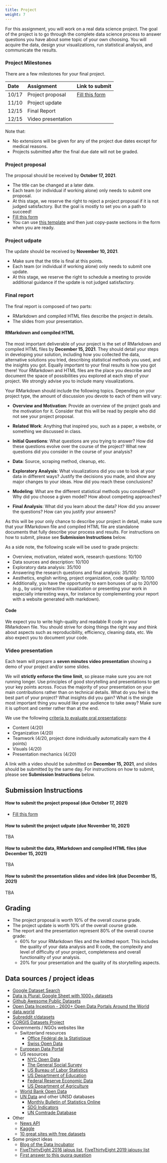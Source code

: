 ```yaml
---
title: Project
weight: 7
---
```


For this assignment, you will work on a real data science project. 
The goal of the project is to go through the complete data science process to answer questions you have about some topic of your own choosing. 
You will acquire the data, design your visualizations, run statistical analysis, and communicate the results.

### Project Milestones
There are a few milestones for your final project. 

| Date |  Assignment | Link to submit |
| :---  | :---  | :---  |
| 10/17 | Project proposal | [Fill this form](https://forms.gle/EWr81qX7evy6VCQ28) |
| 11/10 | Project update | |
| 12/15 | Final Report | |
| 12/15 | Video presentation | |

Note that:

* No extensions will be given for any of the project due dates except for medical reasons.
* Projects submitted after the final due date will not be graded. 

### Project proposal

The proposal should be received by **October 17, 2021**.

* The title can be changed at a later date. 
* Each team (or individual if working alone) only needs to submit one proposal. 
* At this stage, we reserve the right to reject a project proposal if it is not 
judged satisfactory. But the goal is mostly to set you on a path to succeed! 
* [Fill this form](https://forms.gle/EWr81qX7evy6VCQ28)
* You can use [this template](https://raw.githubusercontent.com/tvatter/dsfba_2021/master/static/lectures/project_proposal.Rmd) and then just copy-paste sections in the form
  when you are ready.

### Project udpate

The update should be received by **November 10, 2021**.

* Make sure that the title is final at this points.
* Each team (or individual if working alone) only needs to submit one update. 
* At this stage, we reserve the right to schedule a meeting to provide additional guidance if 
the update is not judged satisfactory.


### Final report

The final report is composed of two parts:

* RMarkdown and compiled HTML files describe the project in details.
* The slides from your presentation.

#### RMarkdown and compiled HTML
The most important deliverable of your project is the set of RMarkdown and compiled HTML files by **December 15, 2021**. 
They should detail your steps in developing your solution, including how you collected the data, alternative solutions you tried, describing statistical methods you used, and the insights you got. 
Equally important to your final results is how you got there! 
Your RMarkdown and HTML files are the place you describe and document the space of possibilities you explored at each step of your project. 
We strongly advise you to include many visualizations.

Your RMarkdown should include the following topics. 
Depending on your project type, the amount of discussion you devote to each of them will vary:

* **Overview and Motivation**: Provide an overview of the project goals and the motivation for it. Consider that this will be read by people who did not see your project proposal.

* **Related Work**: Anything that inspired you, such as a paper, a website, or something we discussed in class.

* **Initial Questions**: What questions are you trying to answer? How did these questions evolve over the course of the project? What new questions did you consider in the course of your analysis?

* **Data**: Source, scraping method, cleanup, etc.

* **Exploratory Analysis**: What visualizations did you use to look at your data in different ways? Justify the decisions you made, and show any major changes to your ideas. How did you reach these conclusions?

* **Modeling**: What are the different statistical methods you considered? Why did you choose a given model? 
How about competing approaches?

* **Final Analysis**: What did you learn about the data? How did you answer the questions? How can you justify your answers?

As this will be your only chance to describe your project in detail, make sure that your RMarkdown file and compiled HTML file are standalone documents that fully describe your process and results. 
For instructions on how to submit, please see **Submission Instructions** below.

As a side note, the following scale will be used to grade projects:

* Overview, motivation, related work, research questions: 10/100
* Data sources and description: 10/100
* Exploratory data analysis: 35/100
* Answering the research questions and final analysis: 35/100
* Aesthetics, english writing, project organization, code quality: 10/100
* Additionally, you have the opportunity to earn bonuses of up to 20/100 (e.g., by using interactive visualization or presenting your work in especially interesting ways, for instance by complementing your report with a website generated with markdown).


#### Code
We expect you to write high-quality and readable R code in your RMarkdown file. 
You should strive for doing things the right way and think about aspects such as reproducibility, efficiency, cleaning data, etc. 
We also expect you to document your code.

### Video presentation
Each team will prepare a **seven minutes video presentation** showing a demo of your project and/or some slides. 

We will **strictly enforce the time limit**, so please make sure you are not running longer. 
Use principles of good storytelling and presentations to get your key points across.
Focus the majority of your presentation on your main contributions rather than on technical details. 
What do you feel is the best part of your project? 
What insights did you gain? 
What is the single most important thing you would like your audience to take away? 
Make sure it is upfront and center rather than at the end.

We use the following [criteria to evaluate oral presentations](https://dept.writing.wisc.edu/wac/the-challenge-of-evaluating-oral-presentations/):

* Content (4/20)
* Organization (4/20)
* Teamwork (4/20, project done individually automatically earn the 4 points)
* Visuals (4/20)
* Presentation mechanics (4/20)

A link with a video should be submitted on **December 15, 2021**, and slides should be submitted by the same day.
For instructions on how to submit, please see **Submission Instructions** below.

## Submission Instructions

#### How to submit the project proposal (due October 17, 2021)

* [Fill this form](https://forms.gle/EWr81qX7evy6VCQ28)

#### How to submit the project udpate (due November 10, 2021)
TBA

#### How to submit the data, RMarkdown and compiled HTML files (due December 15, 2021)
TBA

#### How to submit the presentation slides and video link (due December 15, 2021)
TBA 


## Grading

* The project proposal is worth 10% of the overall course grade.
* The project update is worth 10% of the overall course grade.
* The report and the presentation represent 80% of the overall course grade:
  * 60% for your RMarkdown files and the knitted report. 
	This includes the quality of your data analysis and R code, the complexity and level 
	of difficulty of your project, completeness and overall functionality of your analysis. 
  * 20% for your presentation and the quality of its storytelling aspects.

## Data sources / project ideas

* [Google Dataset Search](https://datasetsearch.research.google.com/)
* [Data is Plural: Google Sheet with 1000+ datasets](https://docs.google.com/spreadsheets/d/1wZhPLMCHKJvwOkP4juclhjFgqIY8fQFMemwKL2c64vk/edit#gid=0)
* [Github Awesome Public Datasets](https://github.com/awesomedata/awesome-public-datasets)
* [Open Data Inception - 2600+ Open Data Portals Around the World](https://opendatainception.io/)
* [data.world](https://data.world/)
* [Subreddit r/datasets](https://www.reddit.com/r/datasets/)
* [CORGIS Datasets Project](https://corgis-edu.github.io/corgis/)
* Governments / NGOs websites like
    * Switzerland resources
        * [Office Fédéral de la Statistique](https://www.bfs.admin.ch/bfs/fr/home.html)
        * [Swiss Open Data](https://opendata.swiss/fr)
    * [European Data Portal](https://www.europeandataportal.eu/en)
    * US resources
        * [NYC Open Data](https://opendata.cityofnewyork.us/)
        * [The General Social Survey](https://gss.norc.org/)
        * [US Bureau of Labor Statistics](https://www.bls.gov/)
        * [US Department of Education](https://www2.ed.gov/rschstat/landing.jhtml)
        * [Federal Reserve Economic Data](https://fred.stlouisfed.org/)
        * [US Department of Agriculture](https://www.nass.usda.gov/Quick_Stats/)
    * [World Bank Open Data](https://data.worldbank.org/)
    * [UN Data](http://data.un.org/) and other UNSD databases
        * [Monthly Bulletin of Statistics Online](https://unstats.un.org/unsd/mbs/app/DataSearchTable.aspx)
        * [SDG Indicators](https://unstats.un.org/sdgs/indicators/database)
        * [UN Comtrade Database](https://comtrade.un.org/)
* Other
    * [News API](https://newsapi.org/)
    * [Kaggle](https://www.kaggle.com/)
    * [10 great sites with free datasets](https://towardsdatascience.com/top-10-great-sites-with-free-data-sets-581ac8f6334)
* Some project ideas
    * [Blog of the Data Incubator](https://blog.thedataincubator.com/2016/10/data-science-project-ideas/)
    * [FiveThirtyEight 2016 jalous list](https://fivethirtyeight.com/features/damn-we-wish-wed-written-these-11-stories/), [FiveThirtyEight 2019 jalousy list](https://fivethirtyeight.com/features/damn-we-wish-wed-written-these-17-stories/)
    * [First answer to this quora question](https://www.quora.com/What-are-some-good-data-science-projects?share=1)

